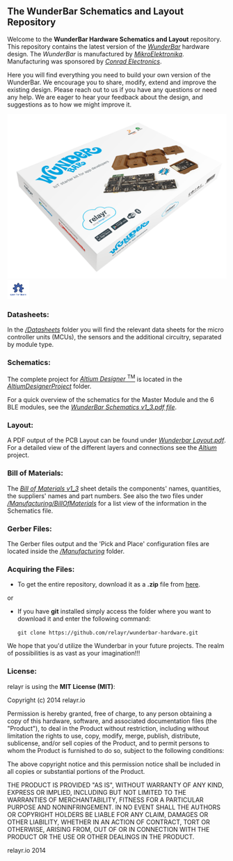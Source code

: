 The WunderBar Schematics and Layout Repository
------------

Welcome to the **WunderBar Hardware Schematics and Layout** repository.
This repository contains the latest version of the *[WunderBar](https://relayr.io/wunderbar)* hardware design.
The *WunderBar* is manufactured by *[MikroElektronika](http://www.mikroe.com/wunderbar)*.   Manufacturing was sponsored by *[Conrad Electronics](http://www.conrad.de)*.

Here you will find everything you need to build your own version of the WunderBar. We encourage you to share, modify, extend and improve the existing design. Please reach out to us if you have any questions or need any help. We are eager to hear your feedback about the design, and suggestions as to how we might improve it.


![WunderBar](./README/packaging.png)
<img src="./README/Ohw-logo.png" alt="Drawing" style="width: 50px;"/>

### Datasheets:
In the *[/Datasheets](https://github.com/relayr/wunderbar-hardware/tree/master/Datasheets)* folder you will find the relevant data sheets for the micro controller units (MCUs), the sensors and the additional circuitry, separated by module type.

### Schematics:
The complete project for [*Altium Designer* <sup>TM</sup>](http://www.altium.com/altium-designer/overview) is located in the *[AltiumDesignerProject](https://github.com/relayr/wunderbar-hardware/tree/master/AltiumDesignerProject)* folder.

For a quick overview of the schematics for the Master Module and the 6 BLE modules, see the  *[WunderBar Schematics v1_3.pdf file](https://github.com/relayr/wunderbar-hardware/blob/master/WunderBar%20Schematics%20v1_3.pdf)*.

### Layout:
A PDF output of the PCB Layout can be found under *[Wunderbar Layout.pdf](https://github.com/relayr/wunderbar-hardware/blob/master/WunerBar%20Layout%20v1_3.pdf)*. For a detailed view of the different layers and connections see the *[Altium](http://www.altium.com/altium-designer/overview)* project.

### Bill of Materials:
The *[Bill of Materials v1_3](https://github.com/relayr/wunderbar-hardware/blob/master/Bill%20of%20Materials%20v1_3.xls)* sheet details the components' names, quantities, the suppliers' names and part numbers. See also the two files under *[/Manufacturing/BillOfMaterials](https://github.com/relayr/wunderbar-hardware/tree/master/Manufacturing/BillOfMaterials)* for a list view of the information in the Schematics file.

### Gerber Files:
The Gerber files output and the 'Pick and Place' configuration files are located inside the [*/Manufacturing*](https://github.com/relayr/wunderbar-hardware/tree/master/Manufacturing) folder.

### Acquiring the Files:
* To get the entire repository, download it as a **.zip** file from [here](https://github.com/relayr/wunderbar-hardware/archive/master.zip).

or

* If you have **git** installed simply access the folder where you want to download it and enter the following command:

	`git clone https://github.com/relayr/wunderbar-hardware.git`


We hope that you'd utilize the Wunderbar in your future projects. The realm of possibilities is as vast as your imagination!!!

### License:

relayr is using the **MIT License (MIT)**:

Copyright (c) 2014 relayr.io

Permission is hereby granted, free of charge, to any person obtaining a copy of this hardware, software, and associated documentation files (the "Product"), to deal in the Product without restriction, including without limitation the rights to use, copy, modify, merge, publish, distribute, sublicense, and/or sell copies of the Product, and to permit persons to whom the Product is furnished to do so, subject to the following conditions:

The above copyright notice and this permission notice shall be included in all copies or substantial portions of the Product.

THE PRODUCT IS PROVIDED "AS IS", WITHOUT WARRANTY OF ANY KIND, EXPRESS OR IMPLIED, INCLUDING BUT NOT LIMITED TO THE WARRANTIES OF MERCHANTABILITY, FITNESS FOR A PARTICULAR PURPOSE AND NONINFRINGEMENT. IN NO EVENT SHALL THE AUTHORS OR COPYRIGHT HOLDERS BE LIABLE FOR ANY CLAIM, DAMAGES OR OTHER LIABILITY, WHETHER IN AN ACTION OF CONTRACT, TORT OR OTHERWISE, ARISING FROM, OUT OF OR IN CONNECTION WITH THE PRODUCT OR THE USE OR OTHER DEALINGS IN THE PRODUCT.

relayr.io 2014
